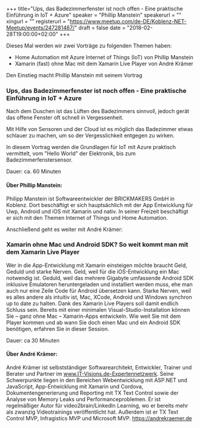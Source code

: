 +++
title="Ups, das Badezimmerfenster ist noch offen - Eine praktische Einführung in IoT + Azure"
speaker = "Phillip Manstein"
speakerurl = ""
xingurl = ""
registerurl = "https://www.meetup.com/de-DE/Koblenz-NET-Meetup/events/247281467/"
draft = false
date = "2018-02-28T19:00:00+02:00"
+++

Dieses Mal werden wir zwei Vorträge zu folgenden Themen haben:

- Home Automation mit Azure Internet of Things (IoT)  von Phillip Manstein
- Xamarin (fast) ohne Mac mit dem Xamarin Live Player von André Krämer

Den Einstieg macht Phillip Manstein mit seinem Vortrag

### Ups, das Badezimmerfenster ist noch offen - Eine praktische Einführung in IoT + Azure

Nach dem Duschen ist das Lüften des Badezimmers sinnvoll, jedoch gerät das offene Fenster oft schnell in Vergessenheit.

Mit Hilfe von Sensoren und der Cloud ist es möglich das Badezimmer etwas schlauer zu machen, um so der Vergesslichkeit entgegen zu wirken.

In diesem Vortrag werden die Grundlagen für IoT mit Azure praktisch vermittelt, vom "Hello World" der Elektronik, bis zum Badezimmerfenstersensor.

Dauer: ca. 60 Minuten

#### Über Phillip Manstein:

Philipp Manstein ist Softwareentwickler der BRICKMAKERS GmbH in Koblenz. Dort beschäftigt er sich hauptsächlich mit der App Entwicklung für Uwp, Android und iOS mit Xamarin und nativ. In seiner Freizeit beschäftigt er sich mit den Themen Internet of Things und Home Automation.

Anschließend geht es weiter mit André Krämer:

### Xamarin ohne Mac und Android SDK? So weit kommt man mit dem Xamarin Live Player

Wer in die App-Entwicklung mit Xamarin einsteigen möchte braucht Geld, Geduld und starke Nerven. Geld, weil für die iOS-Entwicklung ein Mac notwendig ist. Geduld, weil das mehrere Gigabyte umfassende Android SDK inklusive Emulatoren heruntergeladen und installiert werden muss, ehe man auch nur eine Zeile Code für Android übersetzen kann. Starke Nerven, weil es alles andere als intuitiv ist, Mac, XCode, Android und Windows synchron up to date zu halten. Dank des Xamarin Live Players soll damit endlich Schluss sein. Bereits mit einer minimalen Visual-Studio-Installation können Sie – ganz ohne Mac – Xamarin-Apps entwickeln. Wie weit Sie mit dem Player kommen und ab wann Sie doch einen Mac und ein Android SDK benötigen, erfahren Sie in dieser Session.

Dauer: ca 30 Minuten

#### Über André Krämer:

André Krämer ist selbstständiger Softwarearchitekt, Entwickler, Trainer und Berater und Partner im www.IT-Visions.de-Expertennetzwerk. Seine Schwerpunkte liegen in den Bereichen Webentwicklung mit ASP.NET und JavaScript, App-Entwicklung mit Xamarin und Cordova, Dokumentengenerierung und Reporting mit TX Text Control sowie der Analyse von Memory Leaks und Performanceproblemen. Er ist regelmäßiger Autor für video2brain/LinkedIn Learning, wo er bereits mehr als zwanzig Videotrainings veröffentlicht hat. Außerdem ist er TX Text Control MVP, Infragistics MVP und Microsoft MVP. https://andrekraemer.de
